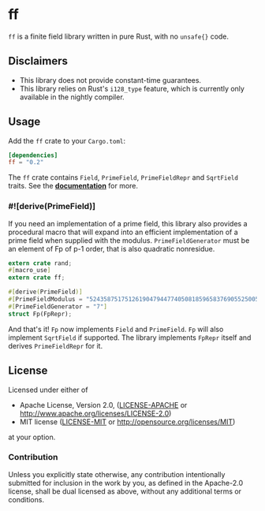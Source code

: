 # ff

`ff` is a finite field library written in pure Rust, with no `unsafe{}` code.

## Disclaimers

* This library does not provide constant-time guarantees.
* This library relies on Rust's `i128_type` feature, which is currently only  available in the nightly compiler.

## Usage

Add the `ff` crate to your `Cargo.toml`:

```toml
[dependencies]
ff = "0.2"
```

The `ff` crate contains `Field`, `PrimeField`, `PrimeFieldRepr` and `SqrtField` traits. See the **[documentation](https://docs.rs/ff/0.2.0/ff/)** for more.

### #![derive(PrimeField)]

If you need an implementation of a prime field, this library also provides a procedural macro that will expand into an efficient implementation of a prime field when supplied with the modulus. `PrimeFieldGenerator` must be an element of Fp of p-1 order, that is also quadratic nonresidue.

```rust
extern crate rand;
#[macro_use]
extern crate ff;

#[derive(PrimeField)]
#[PrimeFieldModulus = "52435875175126190479447740508185965837690552500527637822603658699938581184513"]
#[PrimeFieldGenerator = "7"]
struct Fp(FpRepr);
```

And that's it! `Fp` now implements `Field` and `PrimeField`. `Fp` will also implement `SqrtField` if supported. The library implements `FpRepr` itself and derives `PrimeFieldRepr` for it.

## License

Licensed under either of

 * Apache License, Version 2.0, ([LICENSE-APACHE](LICENSE-APACHE) or http://www.apache.org/licenses/LICENSE-2.0)
 * MIT license ([LICENSE-MIT](LICENSE-MIT) or http://opensource.org/licenses/MIT)

at your option.

### Contribution

Unless you explicitly state otherwise, any contribution intentionally
submitted for inclusion in the work by you, as defined in the Apache-2.0
license, shall be dual licensed as above, without any additional terms or
conditions.
